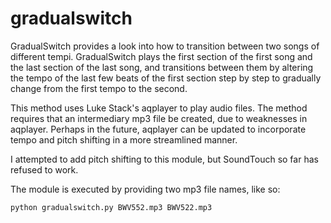 # gradualswitch

GradualSwitch provides a look into how to transition between two songs of different tempi. GradualSwitch plays the first section of the first song and the last section of the last song, and transitions between them by altering the tempo of the last few beats of the first section step by step to gradually change from the first tempo to the second.

This method uses Luke Stack's aqplayer to play audio files. The method requires that an intermediary mp3 file be created, due to weaknesses in aqplayer. Perhaps in the future, aqplayer can be updated to incorporate tempo and pitch shifting in a more streamlined manner.

I attempted to add pitch shifting to this module, but SoundTouch so far has refused to work.

The module is executed by providing two mp3 file names, like so:
```
python gradualswitch.py BWV552.mp3 BWV522.mp3
```